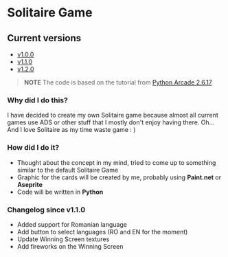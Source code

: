 # Solitaire Game

## Current versions

- [v1.0.0](https://github.com/fabi200123/Solitaire-Game/releases/tag/v1.0.0)
- [v1.1.0](https://github.com/fabi200123/Solitaire-Game/releases/tag/v1.1.0)
- [v1.2.0](https://github.com/fabi200123/Solitaire-Game/releases/tag/v1.1.0)


> **NOTE** The code is based on the tutorial from [Python Arcade 2.6.17](https://api.arcade.academy/en/latest/tutorials/card_game/index.html)

### Why did I do this?
I have decided to create my own Solitaire game because almost all current games use ADS or other stuff that I mostly don't enjoy having there.
Oh... And I love Solitaire as my time waste game : )

### How did I do it?

- Thought about the concept in my mind, tried to come up to something similar to the default Solitaire Game
- Graphic for the cards will be created by me, probably using **Paint.net** or **Aseprite**
- Code will be written in **Python**

### Changelog since v1.1.0

- Added support for Romanian language
- Add button to select languages (RO and EN for the moment)
- Update Winning Screen textures
- Add fireworks on the Winning Screen